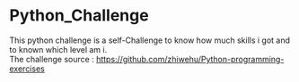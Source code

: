 # Python_Challenge
This python challenge is a self-Challenge to know how much skills i got and to known which level am i.<br/>
The challenge source : https://github.com/zhiwehu/Python-programming-exercises
